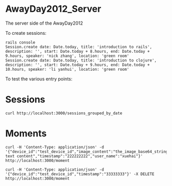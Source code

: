 AwayDay2012_Server
==================

The server side of the AwayDay2012

To create sessions:

	rails console
    Session.create date: Date.today, title: 'introduction to rails', description: '', start: Date.today + 8.hours, end: Date.today + 9.hours, speaker: 'nick zhang', location: 'green room'
    Session.create date: Date.today, title: 'introduction to clojure', description: '', start: Date.today + 9.hours, end: Date.today + 10.hours, speaker: 'li yanhui', location: 'green room'

To test the various entry points:

# Sessions

    curl http://localhost:3000/sessions_grouped_by_date

# Moments

    curl -H 'Content-Type: application/json' -d '{"device_id":"test_device_id","image_content":"the_image_base64_string","text_content":"the text content","timestamp":"222222222","user_name":"xuehai"}'  http://localhost:3000/moment

    curl -H 'Content-Type: application/json' -d '{"device_id":"test_device_id","timestamp":"33333333"}' -X DELETE http://localhost:3000/moment